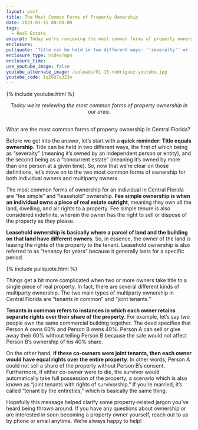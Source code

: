 ```yaml
---
layout: post
title: The Most Common Forms of Property Ownership
date: 2021-01-15 00:00:00
tags:
  - Real Estate
excerpt: Today we’re reviewing the most common forms of property ownership in our area.
enclosure:
pullquote: 'Title can be held in two different ways: ''severalty'' or ''concurrent estate.'''
enclosure_type: video/mp4
enclosure_time:
use_youtube_image: false
youtube_alternate_image: /uploads/01-15-rodriguez-youtube.jpg
youtube_code: Iq2GU7q3Z3o
---
```


{% include youtube.html %}

<center><em>Today we&rsquo;re reviewing the most common forms of property ownership in our area.</em></center>

<br>What are the most common forms of property ownership in Central Florida?

Before we get into the answer, let’s start with a **quick reminder: Title equals ownership**. Title can be held in two different ways, the first of which being as “severalty” (meaning it’s owned by an independent person or entity), and the second being as a “concurrent estate” (meaning it’s owned by more than one person at a given time). So, now that we’re clear on those definitions, let’s move on to the two most common forms of ownership for both individual owners and multiparty owners.

The most common forms of ownership for an individual in Central Florida are “fee simple” and “leasehold” ownership. **Fee simple ownership is when an individual owns a piece of real estate outright**, meaning they own all the land, dwelling, and air rights to a property. Fee simple tenure is also considered indefinite, wherein the owner has the right to sell or dispose of the property as they please.

**Leasehold ownership is basically where a parcel of land and the building on that land have different owners**. So, in essence, the owner of the land is leasing the rights of the property to the tenant. Leasehold ownership is also referred to as “tenancy for years” because it generally lasts for a specific period.

{% include pullquote.html %}

Things get a bit more complicated when two or more owners take title to a single piece of real property. In fact, there are several different kinds of multiparty ownership. The two main types of multiparty ownership in Central Florida are “tenants in common” and “joint tenants.”

**Tenants in common refers to instances in which each owner retains separate rights over their share of the property**. For example, let’s say two people own the same commercial building together. The deed specifies that Person A owns 60% and Person B owns 40%. Person A can sell or give away their 60% without telling Person B because the sale would not affect Person B’s ownership of his 40% share.

On the other hand, **if these co-owners were joint tenants, then each owner would have equal rights over the entire property**. In other words, Person A could not sell a share of the property without Person B’s consent. Furthermore, if either co-owner were to die, the survivor would automatically take full possession of the property, a scenario which is also known as “joint tenants with rights of survivorship.” If you’re married, it’s called “tenant by the entireties,” which is basically the same thing.

Hopefully this message helped clarify some property-related jargon you’ve heard being thrown around. If you have any questions about ownership or are interested in soon becoming a property owner yourself, reach out to us by phone or email anytime. We’re always happy to help\!
